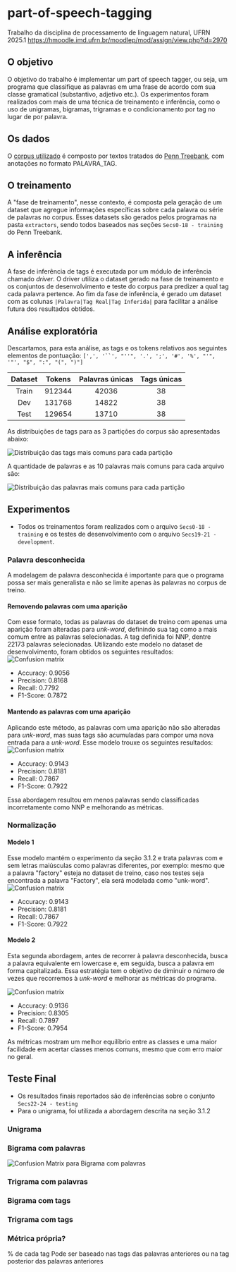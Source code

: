 # part-of-speech-tagging
Trabalho da disciplina de processamento de linguagem natural, UFRN 2025.1
https://hmoodle.imd.ufrn.br/moodlep/mod/assign/view.php?id=2970

## O objetivo
O objetivo do trabalho é implementar um part of speech tagger, ou seja, um programa que classifique as palavras em uma frase de acordo com sua classe gramatical (substantivo, adjetivo etc.). 
Os experimentos foram realizados com mais de uma técnica de treinamento e inferência, como o uso de unigramas, bigramas, trigramas e o condicionamento por tag no lugar de por palavra. 

## Os dados
O [corpus utilizado](https://drive.google.com/drive/folders/19_F8mmI65lWnL6BmKvtzMX2Z_tcNlXxb) é composto por textos tratados do [Penn Treebank](https://paperswithcode.com/dataset/penn-treebank), com anotações no formato PALAVRA_TAG.

## O treinamento
A "fase de treinamento", nesse contexto, é composta pela geração de um dataset que agregue informações específicas sobre cada palavra ou série de palavras no corpus. Esses datasets são gerados pelos programas na pasta `extractors`, sendo todos baseados nas seções `Secs0-18 - training` do Penn Treebank.

## A inferência
A fase de inferência de tags é executada por um módulo de inferência chamado *driver*. O driver utiliza o dataset gerado na fase de treinamento e os conjuntos de desenvolvimento e teste do corpus para predizer a qual tag cada palavra pertence. Ao fim da fase de inferência, é gerado um dataset com as colunas `|Palavra|Tag Real|Tag Inferida|` para facilitar a análise futura dos resultados obtidos.

## Análise exploratória

Descartamos, para esta análise, as tags e os tokens relativos aos seguintes elementos de pontuação:
`[',', '``', "''", '.', ';', '#', '%', "'", '"', "$", ":", "(", ")"]`

| Dataset | Tokens  | Palavras únicas | Tags únicas |
|:-------:|:-------:|:---------------:|:-----------:|
| Train   | 912344  | 42036           | 38          |
| Dev     | 131768  | 14822           | 38          |
| Test    | 129654  | 13710           | 38          |

As distribuições de tags para as 3 partições do corpus são apresentadas abaixo:

![Distribuição das tags mais comuns para cada partição](./media/tag_dist.png)

A quantidade de palavras e as 10 palavras mais comuns para cada arquivo são:

![Distribuição das palavras mais comuns para cada partição](./media/word_dist.png)

## Experimentos
- Todos os treinamentos foram realizados com o arquivo `Secs0-18 - training` e os testes de desenvolvimento com o arquivo `Secs19-21 - development`.

### Palavra desconhecida
A modelagem de palavra desconhecida é importante para que o programa possa ser mais generalista e não se limite apenas às palavras no corpus de treino.
#### Removendo palavras com uma aparição
Com esse formato, todas as palavras do dataset de treino com apenas uma aparição foram alteradas para *unk-word*, definindo sua tag como a mais comum entre as palavras selecionadas. A tag definida foi NNP, dentre 22173 palavras selecionadas.
Utilizando este modelo no dataset de desenvolvimento, foram obtidos os seguintes resultados:
![Confusion matrix](./media/unk-1.png)
- Accuracy: 0.9056
- Precision: 0.8168
- Recall: 0.7792
- F1-Score: 0.7872

#### Mantendo as palavras com uma aparição
Aplicando este método, as palavras com uma aparição não são alteradas para *unk-word*, mas suas tags são acumuladas para compor uma nova entrada para a *unk-word*.
Esse modelo trouxe os seguintes resultados:
![Confusion matrix](./media/unk-keep.png)
- Accuracy: 0.9143
- Precision: 0.8181
- Recall: 0.7867
- F1-Score: 0.7922

Essa abordagem resultou em menos palavras sendo classificadas incorretamente como NNP e melhorando as métricas.

### Normalização

#### Modelo 1
Esse modelo mantém o experimento da seção 3.1.2 e trata palavras com e sem letras maiúsculas como palavras diferentes, por exemplo: mesmo que a palavra "factory" esteja no dataset de treino, caso nos testes seja encontrada a palavra "Factory", ela será modelada como "unk-word".
![Confusion matrix](./media/unk-keep.png)
- Accuracy: 0.9143
- Precision: 0.8181
- Recall: 0.7867
- F1-Score: 0.7922

#### Modelo 2
Esta segunda abordagem, antes de recorrer à palavra desconhecida, busca a palavra equivalente em lowercase e, em seguida, busca a palavra em forma capitalizada. Essa estratégia tem o objetivo de diminuir o número de vezes que recorremos à *unk-word* e melhorar as métricas do programa.

![Confusion matrix](./media/lower.png)
- Accuracy: 0.9136
- Precision: 0.8305
- Recall: 0.7897
- F1-Score: 0.7954

As métricas mostram um melhor equilíbrio entre as classes e uma maior facilidade em acertar classes menos comuns, mesmo que com erro maior no geral.
## Teste Final
- Os resultados finais reportados são de inferências sobre o conjunto `Secs22-24 - testing`
- Para o unigrama, foi utilizada a abordagem descrita na seção 3.1.2

### Unigrama


### Bigrama com palavras

![Confusion Matrix para Bigrama com palavras](./media/bigram_dev.png)

### Trigrama com palavras


### Bigrama com tags

### Trigrama com tags

### Métrica própria?
% de cada tag
Pode ser baseado nas tags das palavras anteriores ou na tag posterior das palavras anteriores
